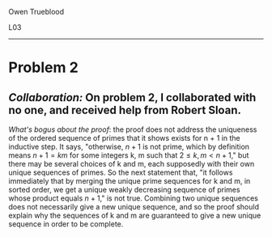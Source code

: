 Owen Trueblood

L03

-----

# Problem 2

_Collaboration:_ On problem 2, I collaborated with no one, and received help from Robert Sloan.  
----------

_What's bogus about the proof_: the proof does not address the uniqueness of the ordered sequence of primes that it shows exists for n + 1 in the inductive step. It says, "otherwise, $n + 1$ is not prime, which by definition means $n + 1 = km$ for some integers k, m such that $2 \leq k, m < n + 1$," but there may be several choices of k and m, each supposedly with their own unique sequences of primes. So the next statement that, "it follows immediately that by merging the unique prime sequences for k and m, in sorted order, we get a unique weakly decreasing sequence of primes whose product equals $n+1$," is not true. Combining two unique sequences does not necessarily give a new unique sequence, and so the proof should explain why the sequences of k and m are guaranteed to give a new unique sequence in order to be complete.
